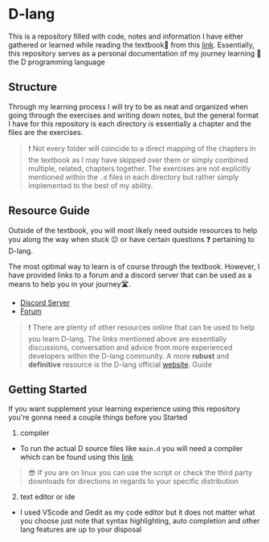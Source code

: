 # D-lang

This is a repository filled with code, notes and information I have either gathered or learned while reading the textbook📗 from this [link](http://ddili.org/ders/d.en/index.html). Essentially, this repository serves as a personal documentation of my journey learning :school_satchel: the D programming language

## Structure

Through my learning process I will try to be as neat and organized when going through the exercises and writing down notes, but the general format I have for this repository is each directory is essentially a chapter and the files are the exercises.

> :exclamation: Not every folder will coincide to a direct mapping of the chapters in the textbook as I may have skipped over them or simply combined multiple, related, chapters together.
> The exercises are not explicitly mentioned within the `.d` files in each directory but rather simply implemented to the best of my ability. 

## Resource Guide

Outside of the textbook, you will most likely need outside resources to help you along the way when stuck :confused: or have certain questions :question: pertaining to D-lang.

The most optimal way to learn is of course through the textbook. However, I have provided links to a forum and a discord server that can be used as a means to help you in your journey🛣️.

- [Discord Server](https://www.google.com/url?sa=t&source=web&rct=j&opi=89978449&url=https://discord.com/invite/bMZk9Q4&ved=2ahUKEwiynsKdtuWLAxVkF1kFHXwAH9IQFnoECBgQAQ&usg=AOvVaw1zoiFc4O1YBlynaTO-Ka81)
- [Forum ](https://forum.dlang.org/)

> :exclamation: There are plenty of other resources online that can be used to help you learn D-lang. The links mentioned above are essentially discussions, conversation and advice from more experienced developers within the D-lang community. A more **robust** and **definitive** resource is the D-lang official [website](https://dlang.org/spec/spec.html).
Guide
## Getting Started

If you want supplement your learning experience using this repository you're gonna need a couple things before you Started

1. compiler 
- To run the actual D source files like `main.d` you will need a compiler which can be found using this [link](https://dlang.org/download.html)
> :sunglasses: If you are on linux you can use the script or check the third party downloads for directions in regards to your specific distribution
2. text editor or ide
- I used VScode and Gedit as my code editor but it does not matter what you choose just note that syntax highlighting, auto completion and other lang features are up to your disposal

